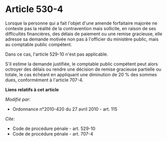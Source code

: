 # Article 530-4

Lorsque la personne qui a fait l'objet d'une amende forfaitaire majorée ne conteste pas la réalité de la contravention mais
sollicite, en raison de ses difficultés financières, des délais de paiement ou une remise gracieuse, elle adresse sa demande
motivée non pas à l'officier du ministère public, mais au comptable public compétent. 

Dans ce cas, l'article 529-10 n'est pas applicable.

S'il estime la demande justifiée, le comptable public compétent peut alors octroyer des délais ou rendre une décision de
remise gracieuse partielle ou totale, le cas échéant en appliquant une diminution de 20 % des sommes dues, conformément à
l'article 707-4.

**Liens relatifs à cet article**

_Modifié par_:

  - Ordonnance n°2010-420  du 27 avril 2010 - art. 115

_Cite_:

  - Code de procédure pénale - art. 529-10
  - Code de procédure pénale - art. 707-4
